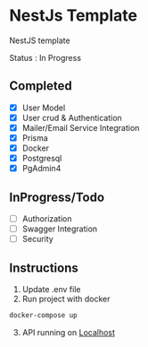 # NestJs Template 
NestJS template

Status : In Progress

## Completed
- [X] User Model
- [X] User crud & Authentication
- [X] Mailer/Email Service Integration
- [X] Prisma
- [X] Docker
- [X] Postgresql
- [X] PgAdmin4

## InProgress/Todo
- [ ] Authorization
- [ ] Swagger Integration
- [ ] Security

## Instructions

1. Update .env file
2. Run project with docker
```bash 
docker-compose up 
```
3. API running on [Localhost](http://localhost:3000)
